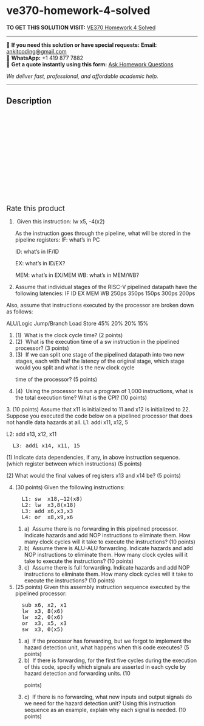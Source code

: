 # ve370-homework-4-solved
**TO GET THIS SOLUTION VISIT:** [VE370 Homework 4 Solved](https://www.ankitcodinghub.com/product/ve370-homework-4-solved/)


---

📩 **If you need this solution or have special requests:** **Email:** ankitcoding@gmail.com  
📱 **WhatsApp:** +1 419 877 7882  
📄 **Get a quote instantly using this form:** [Ask Homework Questions](https://www.ankitcodinghub.com/services/ask-homework-questions/)

*We deliver fast, professional, and affordable academic help.*

---

<h2>Description</h2>



<div class="kk-star-ratings kksr-auto kksr-align-center kksr-valign-top" data-payload="{&quot;align&quot;:&quot;center&quot;,&quot;id&quot;:&quot;99100&quot;,&quot;slug&quot;:&quot;default&quot;,&quot;valign&quot;:&quot;top&quot;,&quot;ignore&quot;:&quot;&quot;,&quot;reference&quot;:&quot;auto&quot;,&quot;class&quot;:&quot;&quot;,&quot;count&quot;:&quot;0&quot;,&quot;legendonly&quot;:&quot;&quot;,&quot;readonly&quot;:&quot;&quot;,&quot;score&quot;:&quot;0&quot;,&quot;starsonly&quot;:&quot;&quot;,&quot;best&quot;:&quot;5&quot;,&quot;gap&quot;:&quot;4&quot;,&quot;greet&quot;:&quot;Rate this product&quot;,&quot;legend&quot;:&quot;0\/5 - (0 votes)&quot;,&quot;size&quot;:&quot;24&quot;,&quot;title&quot;:&quot;VE370 Homework 4 Solved&quot;,&quot;width&quot;:&quot;0&quot;,&quot;_legend&quot;:&quot;{score}\/{best} - ({count} {votes})&quot;,&quot;font_factor&quot;:&quot;1.25&quot;}">

<div class="kksr-stars">

<div class="kksr-stars-inactive">
            <div class="kksr-star" data-star="1" style="padding-right: 4px">


<div class="kksr-icon" style="width: 24px; height: 24px;"></div>
        </div>
            <div class="kksr-star" data-star="2" style="padding-right: 4px">


<div class="kksr-icon" style="width: 24px; height: 24px;"></div>
        </div>
            <div class="kksr-star" data-star="3" style="padding-right: 4px">


<div class="kksr-icon" style="width: 24px; height: 24px;"></div>
        </div>
            <div class="kksr-star" data-star="4" style="padding-right: 4px">


<div class="kksr-icon" style="width: 24px; height: 24px;"></div>
        </div>
            <div class="kksr-star" data-star="5" style="padding-right: 4px">


<div class="kksr-icon" style="width: 24px; height: 24px;"></div>
        </div>
    </div>

<div class="kksr-stars-active" style="width: 0px;">
            <div class="kksr-star" style="padding-right: 4px">


<div class="kksr-icon" style="width: 24px; height: 24px;"></div>
        </div>
            <div class="kksr-star" style="padding-right: 4px">


<div class="kksr-icon" style="width: 24px; height: 24px;"></div>
        </div>
            <div class="kksr-star" style="padding-right: 4px">


<div class="kksr-icon" style="width: 24px; height: 24px;"></div>
        </div>
            <div class="kksr-star" style="padding-right: 4px">


<div class="kksr-icon" style="width: 24px; height: 24px;"></div>
        </div>
            <div class="kksr-star" style="padding-right: 4px">


<div class="kksr-icon" style="width: 24px; height: 24px;"></div>
        </div>
    </div>
</div>


<div class="kksr-legend" style="font-size: 19.2px;">
            <span class="kksr-muted">Rate this product</span>
    </div>
    </div>
<div class="page" title="Page 1">
<div class="layoutArea">
<div class="column">
<ol>
<li>&nbsp;Given this instruction:
lw x5, -4(x2)

As the instruction goes through the pipeline, what will be stored in the pipeline registers: IF: what’s in PC

ID: what’s in IF/ID

EX: what’s in ID/EX?

MEM: what’s in EX/MEM WB: what’s in MEM/WB?
</li>
<li>Assume that individual stages of the RISC-V pipelined datapath have the following latencies:
IF ID EX MEM WB 250ps 350ps 150ps 300ps 200ps
</li>
</ol>
Also, assume that instructions executed by the processor are broken down as follows:

ALU/Logic Jump/Branch Load Store 45% 20% 20% 15%

<ol>
<li>(1) &nbsp;What is the clock cycle time? (2 points)</li>
<li>(2) &nbsp;What is the execution time of a sw instruction in the pipelined processor? (3 points)</li>
<li>(3) &nbsp;If we can split one stage of the pipelined datapath into two new stages, each with half the
latency of the original stage, which stage would you split and what is the new clock cycle

time of the processor? (5 points)
</li>
<li>(4) &nbsp;Using the processor to run a program of 1,000 instructions, what is the total execution time?
What is the CPI? (10 points)
</li>
</ol>
3. (10 points) Assume that x11 is initialized to 11 and x12 is initialized to 22. Suppose you executed the code below on a pipelined processor that does not handle data hazards at all. L1: addi x11, x12, 5

L2: add x13, x12, x11

<pre>  L3: addi x14, x11, 15
</pre>
(1) Indicate data dependencies, if any, in above instruction sequence. (which register between which instructions) (5 points)

</div>
</div>
</div>
<div class="page" title="Page 2">
<div class="layoutArea">
<div class="column">
(2) What would the final values of registers x13 and x14 be? (5 points)

<ol start="4">
<li>(30 points) Given the following instructions:
<pre>  L1: sw  x18,–12(x8)
  L2: lw  x3,8(x18)
  L3: add x6,x3,x3
  L4: or  x8,x9,x6
</pre>
<ol>
<li>a) &nbsp;Assume there is no forwarding in this pipelined processor. Indicate hazards and add NOP instructions to eliminate them. How many clock cycles will it take to execute the instructions? (10 points)</li>
<li>b) &nbsp;Assume there is ALU-ALU forwarding. Indicate hazards and add NOP instructions to eliminate them. How many clock cycles will it take to execute the instructions? (10 points)</li>
<li>c) &nbsp;Assume there is full forwarding. Indicate hazards and add NOP instructions to eliminate them. How many clock cycles will it take to execute the instructions? (10 points)</li>
</ol>
</li>
<li>(25 points) Given this assembly instruction sequence executed by the pipelined processor:
<pre>  sub x6, x2, x1
  lw  x3, 8(x6)
  lw  x2, 0(x6)
  or  x3, x5, x3
  sw  x3, 0(x5)
</pre>
<ol>
<li>a) &nbsp;If the processor has forwarding, but we forgot to implement the hazard detection unit, what
happens when this code executes? (5 points)
</li>
<li>b) &nbsp;If there is forwarding, for the first five cycles during the execution of this code, specify
which signals are asserted in each cycle by hazard detection and forwarding units. (10

points)
</li>
<li>c) &nbsp;If there is no forwarding, what new inputs and output signals do we need for the hazard
detection unit? Using this instruction sequence as an example, explain why each signal is needed. (10 points)
</li>
</ol>
</li>
</ol>
</div>
</div>
</div>
